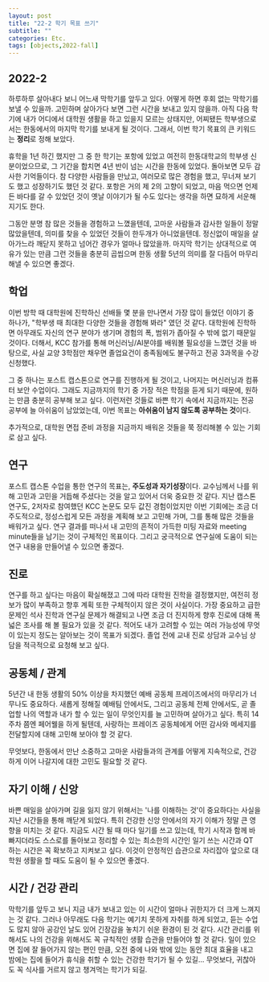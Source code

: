 ```yaml
---
layout: post
title: "22-2 학기 목표 쓰기"
subtitle: ""
categories: Etc.
tags: [objects,2022-fall]
---
```


## 2022-2

하루하루 살아내다 보니 어느새 막학기를 앞두고 있다. 어떻게 하면 후회 없는 막학기를 보낼 수 있을까. 고민하며 살아가다 보면 그런 시간을 보내고 있지 않을까. 아직 다음 학기에 내가 어디에서 대학원 생활을 하고 있을지 모르는 상태지만, 어찌됐든 학부생으로서는 한동에서의 마지막 학기를 보내게 될 것이다. 그래서, 이번 학기 목표의 큰 키워드는 **정리**로 정해 보았다. 

휴학을 1년 하긴 했지만 그 중 한 학기는 포항에 있었고 여전히 한동대학교의 학부생 신분이었으므로, 그 기간을 합치면 4년 반이 넘는 시간을 한동에 있었다. 돌아보면 모두 감사한 기억들이다. 참 다양한 사람들을 만났고, 여러모로 많은 경험을 했고, 무너져 보기도 했고 성장하기도 했던 것 같다. 포항은 거의 제 2의 고향이 되었고, 마음 먹으면 언제든 바다를 갈 수 있었던 것이 옛날 이야기가 될 수도 있다는 생각을 하면 묘하게 서운해지기도 한다.

그동안 분명 참 많은 것들을 경험하고 느꼈을텐데, 고마운 사람들과 감사한 일들이 정말 많았을텐데, 의미를 찾을 수 있었던 것들이 한두개가 아니었을텐데. 정신없이 매일을 살아가느라 깨닫지 못하고 넘어간 경우가 얼마나 많았을까. 마지막 학기는 상대적으로 여유가 있는 만큼 그런 것들을 충분히 곱씹으며 한동 생활 5년의 의미를 잘 다듬어 마무리해낼 수 있으면 좋겠다.

## 학업

이번 방학 때 대학원에 진학하신 선배들 몇 분을 만나면서 가장 많이 들었던 이야기 중 하나가, "학부생 때 최대한 다양한 것들을 경험해 봐라" 였던 것 같다. 대학원에 진학하면 아무래도 자신의 연구 분야가 생기며 경험의 폭, 범위가 좁아질 수 밖에 없기 때문일 것이다. 더해서, KCC 참가를 통해 머신러닝/AI분야를 배워볼 필요성을 느꼈던 것을 바탕으로, 사실 교양 3학점만 채우면 졸업요건이 충족됨에도 불구하고 전공 3과목을 수강신청했다. 

그 중 하나는 포스트 캡스톤으로 연구를 진행하게 될 것이고, 나머지는 머신러닝과 컴퓨터 보안 수업이다. 그래도 지금까지의 학기 중 가장 적은 학점을 듣게 되기 때문에, 원하는 만큼 충분히 공부해 보고 싶다. 이런저런 것들로 바쁜 학기 속에서 지금까지는 전공 공부에 늘 아쉬움이 남았었는데, 이번 목표는 **아쉬움이 남지 않도록 공부하는 것**이다.

추가적으로, 대학원 면접 준비 과정을 지금까지 배워온 것들을 쭉 정리해볼 수 있는 기회로 삼고 싶다.

## 연구

포스트 캡스톤 수업을 통한 연구의 목표는, **주도성과 자기성장**이다. 교수님께서 나를 위해 고민과 고민을 거듭해 주셨다는 것을 알고 있어서 더욱 중요한 것 같다. 지난 캡스톤 연구도, 2저자로 참여했던 KCC 논문도 모두 값진 경험이었지만 이번 기회에는 조금 더 주도적으로, 정성스럽게 모든 과정을 계획해 보고 고민해 가며, 그를 통해 많은 것들을 배워가고 싶다. 연구 결과를 떠나서 내 고민의 흔적이 가득한 미팅 자료와 meeting minute들을 남기는 것이 구체적인 목표이다. 그리고 궁극적으로 연구실에 도움이 되는 연구 내용을 만들어낼 수 있으면 좋겠다.

## 진로

연구를 하고 싶다는 마음이 확실해졌고 그에 따라 대학원 진학을 결정했지만, 여전히 정보가 많이 부족하고 향후 계획 또한 구체적이지 않은 것이 사실이다. 가장 중요하고 급한 문제인 석사 진학과 연구실 문제가 해결되고 나면 조금 더 진지하게 향후 진로에 대해 폭넓은 조사를 해 볼 필요가 있을 것 같다. 적어도 내가 고려할 수 있는 여러 가능성에 무엇이 있는지 정도는 알아보는 것이 목표가 되겠다. 졸업 전에 교내 진로 상담과 교수님 상담을 적극적으로 요청해 보고 싶다.

## 공동체 / 관계

5년간 내 한동 생활의 50% 이상을 차지했던 예배 공동체 프레이즈에서의 마무리가 너무나도 중요하다. 새롭게 정해질 예배팀 안에서도, 그리고 공동체 전체 안에서도, 곧 졸업할 나의 역할과 내가 할 수 있는 일이 무엇인지를 늘 고민하며 살아가고 싶다. 특히 14주차 쯤엔 페어웰을 하게 될텐데, 사랑하는 프레이즈 공동체에게 어떤 감사와 메세지를 전달할지에 대해 고민해 보아야 할 것 같다.

무엇보다, 한동에서 만난 소중하고 고마운 사람들과의 관계를 어떻게 지속적으로, 건강하게 이어 나갈지에 대한 고민도 필요할 것 같다.

## 자기 이해 / 신앙

바쁜 매일을 살아가며 길을 잃지 않기 위해서는 '나를 이해하는 것'이 중요하다는 사실을 지난 시간들을 통해 깨닫게 되었다. 특히 건강한 신앙 안에서의 자기 이해가 정말 큰 영향을 미치는 것 같다. 지금도 시간 될 때 마다 일기를 쓰고 있는데, 학기 시작과 함께 바빠지더라도 스스로를 돌아보고 정리할 수 있는 최소한의 시간인 일기 쓰는 시간과 QT 하는 시간은 꼭 확보하고 지켜보고 싶다. 이것이 안정적인 습관으로 자리잡아 앞으로 대학원 생활을 할 때도 도움이 될 수 있으면 좋겠다.

## 시간 / 건강 관리

막학기를 앞두고 보니 지금 내가 보내고 있는 이 시간이 얼마나 귀한지가 더 크게 느껴지는 것 같다. 그러나 아무래도 다음 학기는 예기치 못하게 자취를 하게 되었고, 듣는 수업도 많지 않아 공강인 날도 있어 긴장감을 놓치기 쉬운 환경이 된 것 같다. 시간 관리를 위해서도 나의 건강을 위해서도 꼭 규칙적인 생활 습관을 만들어야 할 것 같다. 일이 있으면 집에 잘 들어가지 않는 편인 만큼, 오전 중에 나와 밖에 있는 동안 최대 효율을 내고 밤에는 집에 들어가 휴식을 취할 수 있는 건강한 학기가 될 수 있길... 무엇보다, 귀찮아도 꼭 식사를 거르지 않고 챙겨먹는 학기가 되길.
